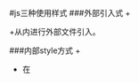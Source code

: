 #js三种使用样式
###外部引入式
+<head>
    <link rel="stylesheet" href="css/common.css">
    <script src="main.js"></script>
</head>
+从<head>内进行外部文件引入。

###内部style方式
+<style>
    <script>
    //在控制台打印信息
    //打印用户看不到，一般用于调试程序
    console.log('欢迎');
    </script>
    </style>
   + 在<style>内进行书写，可减少读取次数，提升用户使用体验。
###<body>中直接使用
+<body>
    <script>
    //弹出 
    //一般也用于调试
    alert('用户名重复！');
    </script>
</body>
+一般放在所有框架最后，js加载需要时间。根据读取顺序，
先读取并加载网页静态信息再加载js动态信息，提升用户使用体验。